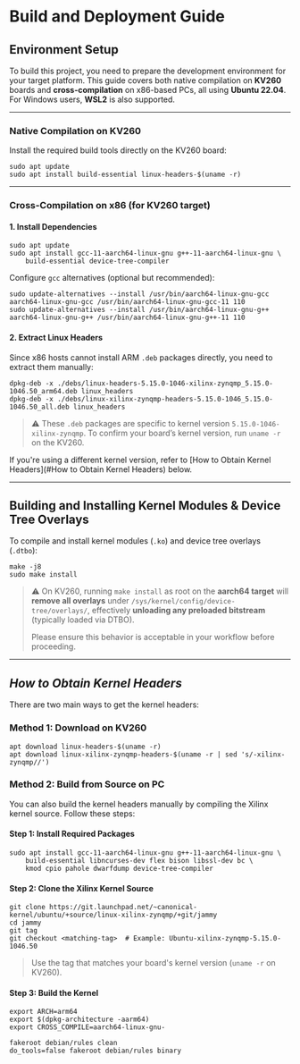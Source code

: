 # Build and Deployment Guide

## Environment Setup

To build this project, you need to prepare the development environment for your target platform. This guide covers both native compilation on **KV260** boards and **cross-compilation** on x86-based PCs, all using **Ubuntu 22.04**.
For Windows users, **WSL2** is also supported.

------

### Native Compilation on KV260

Install the required build tools directly on the KV260 board:

```
sudo apt update
sudo apt install build-essential linux-headers-$(uname -r)
```

------

###  Cross-Compilation on x86 (for KV260 target)

#### 1. Install Dependencies

```
sudo apt update
sudo apt install gcc-11-aarch64-linux-gnu g++-11-aarch64-linux-gnu \
    build-essential device-tree-compiler
```

Configure `gcc` alternatives (optional but recommended):

```
sudo update-alternatives --install /usr/bin/aarch64-linux-gnu-gcc aarch64-linux-gnu-gcc /usr/bin/aarch64-linux-gnu-gcc-11 110
sudo update-alternatives --install /usr/bin/aarch64-linux-gnu-g++ aarch64-linux-gnu-g++ /usr/bin/aarch64-linux-gnu-g++-11 110
```

#### 2. Extract Linux Headers

Since x86 hosts cannot install ARM `.deb` packages directly, you need to extract them manually:

```
dpkg-deb -x ./debs/linux-headers-5.15.0-1046-xilinx-zynqmp_5.15.0-1046.50_arm64.deb linux_headers
dpkg-deb -x ./debs/linux-xilinx-zynqmp-headers-5.15.0-1046_5.15.0-1046.50_all.deb linux_headers
```

> ⚠️ These `.deb` packages are specific to kernel version `5.15.0-1046-xilinx-zynqmp`.
>  To confirm your board’s kernel version, run `uname -r` on the KV260.

If you're using a different kernel version, refer to [How to Obtain Kernel Headers](#How to Obtain Kernel Headers) below.

------



## Building and Installing Kernel Modules & Device Tree Overlays

To compile and install kernel modules (`.ko`) and device tree overlays (`.dtbo`):

```
make -j8
sudo make install
```

> ⚠️ On KV260, running `make install` as root on the **aarch64 target** will **remove all overlays** under `/sys/kernel/config/device-tree/overlays/`, effectively **unloading any preloaded bitstream** (typically loaded via DTBO). 
>
> Please ensure this behavior is acceptable in your workflow before proceeding.

------



## *How to Obtain Kernel Headers*

There are two main ways to get the kernel headers:

### Method 1: Download on KV260

```
apt download linux-headers-$(uname -r)
apt download linux-xilinx-zynqmp-headers-$(uname -r | sed 's/-xilinx-zynqmp//')
```

### Method 2: Build from Source on PC

You can also build the kernel headers manually by compiling the Xilinx kernel source. Follow these steps:

#### Step 1: Install Required Packages

```
sudo apt install gcc-11-aarch64-linux-gnu g++-11-aarch64-linux-gnu \
    build-essential libncurses-dev flex bison libssl-dev bc \
    kmod cpio pahole dwarfdump device-tree-compiler
```

#### Step 2: Clone the Xilinx Kernel Source

```
git clone https://git.launchpad.net/~canonical-kernel/ubuntu/+source/linux-xilinx-zynqmp/+git/jammy
cd jammy
git tag
git checkout <matching-tag>  # Example: Ubuntu-xilinx-zynqmp-5.15.0-1046.50
```

> Use the tag that matches your board's kernel version (`uname -r` on KV260).

#### Step 3: Build the Kernel

```
export ARCH=arm64
export $(dpkg-architecture -aarm64)
export CROSS_COMPILE=aarch64-linux-gnu-

fakeroot debian/rules clean
do_tools=false fakeroot debian/rules binary
```